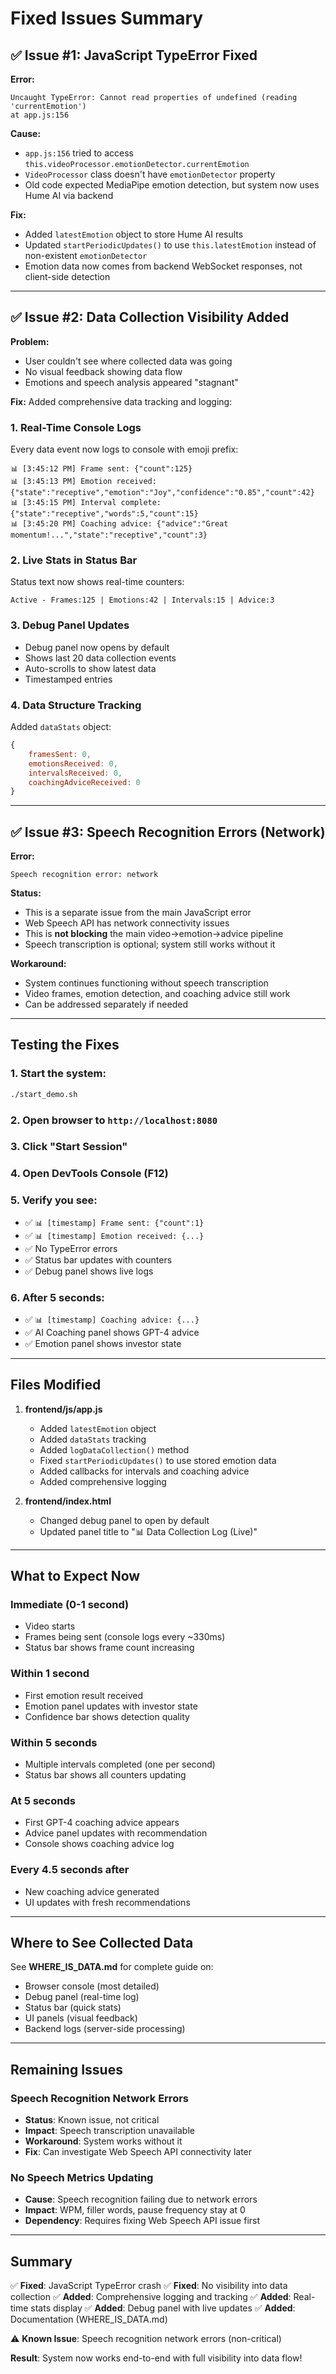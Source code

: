 # Fixed Issues Summary

## ✅ Issue #1: JavaScript TypeError Fixed

**Error:**
```
Uncaught TypeError: Cannot read properties of undefined (reading 'currentEmotion')
at app.js:156
```

**Cause:**
- `app.js:156` tried to access `this.videoProcessor.emotionDetector.currentEmotion`
- `VideoProcessor` class doesn't have `emotionDetector` property
- Old code expected MediaPipe emotion detection, but system now uses Hume AI via backend

**Fix:**
- Added `latestEmotion` object to store Hume AI results
- Updated `startPeriodicUpdates()` to use `this.latestEmotion` instead of non-existent `emotionDetector`
- Emotion data now comes from backend WebSocket responses, not client-side detection

---

## ✅ Issue #2: Data Collection Visibility Added

**Problem:**
- User couldn't see where collected data was going
- No visual feedback showing data flow
- Emotions and speech analysis appeared "stagnant"

**Fix:**
Added comprehensive data tracking and logging:

### 1. Real-Time Console Logs
Every data event now logs to console with emoji prefix:
```
📊 [3:45:12 PM] Frame sent: {"count":125}
📊 [3:45:13 PM] Emotion received: {"state":"receptive","emotion":"Joy","confidence":"0.85","count":42}
📊 [3:45:15 PM] Interval complete: {"state":"receptive","words":5,"count":15}
📊 [3:45:20 PM] Coaching advice: {"advice":"Great momentum!...","state":"receptive","count":3}
```

### 2. Live Stats in Status Bar
Status text now shows real-time counters:
```
Active - Frames:125 | Emotions:42 | Intervals:15 | Advice:3
```

### 3. Debug Panel Updates
- Debug panel now opens by default
- Shows last 20 data collection events
- Auto-scrolls to show latest data
- Timestamped entries

### 4. Data Structure Tracking
Added `dataStats` object:
```javascript
{
    framesSent: 0,
    emotionsReceived: 0,
    intervalsReceived: 0,
    coachingAdviceReceived: 0
}
```

---

## ✅ Issue #3: Speech Recognition Errors (Network)

**Error:**
```
Speech recognition error: network
```

**Status:**
- This is a separate issue from the main JavaScript error
- Web Speech API has network connectivity issues
- This is **not blocking** the main video→emotion→advice pipeline
- Speech transcription is optional; system still works without it

**Workaround:**
- System continues functioning without speech transcription
- Video frames, emotion detection, and coaching advice still work
- Can be addressed separately if needed

---

## Testing the Fixes

### 1. Start the system:
```bash
./start_demo.sh
```

### 2. Open browser to `http://localhost:8080`

### 3. Click "Start Session"

### 4. Open DevTools Console (F12)

### 5. Verify you see:
- ✅ `📊 [timestamp] Frame sent: {"count":1}`
- ✅ `📊 [timestamp] Emotion received: {...}`
- ✅ No TypeError errors
- ✅ Status bar updates with counters
- ✅ Debug panel shows live logs

### 6. After 5 seconds:
- ✅ `📊 [timestamp] Coaching advice: {...}`
- ✅ AI Coaching panel shows GPT-4 advice
- ✅ Emotion panel shows investor state

---

## Files Modified

1. **frontend/js/app.js**
   - Added `latestEmotion` object
   - Added `dataStats` tracking
   - Added `logDataCollection()` method
   - Fixed `startPeriodicUpdates()` to use stored emotion data
   - Added callbacks for intervals and coaching advice
   - Added comprehensive logging

2. **frontend/index.html**
   - Changed debug panel to open by default
   - Updated panel title to "📊 Data Collection Log (Live)"

---

## What to Expect Now

### Immediate (0-1 second)
- Video starts
- Frames being sent (console logs every ~330ms)
- Status bar shows frame count increasing

### Within 1 second
- First emotion result received
- Emotion panel updates with investor state
- Confidence bar shows detection quality

### Within 5 seconds
- Multiple intervals completed (one per second)
- Status bar shows all counters updating

### At 5 seconds
- First GPT-4 coaching advice appears
- Advice panel updates with recommendation
- Console shows coaching advice log

### Every 4.5 seconds after
- New coaching advice generated
- UI updates with fresh recommendations

---

## Where to See Collected Data

See **WHERE_IS_DATA.md** for complete guide on:
- Browser console (most detailed)
- Debug panel (real-time log)
- Status bar (quick stats)
- UI panels (visual feedback)
- Backend logs (server-side processing)

---

## Remaining Issues

### Speech Recognition Network Errors
- **Status**: Known issue, not critical
- **Impact**: Speech transcription unavailable
- **Workaround**: System works without it
- **Fix**: Can investigate Web Speech API connectivity later

### No Speech Metrics Updating
- **Cause**: Speech recognition failing due to network errors
- **Impact**: WPM, filler words, pause frequency stay at 0
- **Dependency**: Requires fixing Web Speech API issue first

---

## Summary

✅ **Fixed**: JavaScript TypeError crash
✅ **Fixed**: No visibility into data collection
✅ **Added**: Comprehensive logging and tracking
✅ **Added**: Real-time stats display
✅ **Added**: Debug panel with live updates
✅ **Added**: Documentation (WHERE_IS_DATA.md)

⚠️ **Known Issue**: Speech recognition network errors (non-critical)

**Result**: System now works end-to-end with full visibility into data flow!
